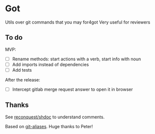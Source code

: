 # Got

Utils over git commands that you may for4got
Very useful for reviewers

## To do

MVP:

- [ ] Rename methods: start actions with a verb, start info with noun
- [ ] Add imports instead of dependencies
- [ ] Add tests

After the release:

- [ ] Intercept gitlab merge request answer to open it in browser

## Thanks

See [reconquest/shdoc](https://github.com/reconquest/shdoc) to understand comments.

Based on [git-aliases](https://github.com/peterhurford/git-aliases.zsh). Huge thanks to Peter!
